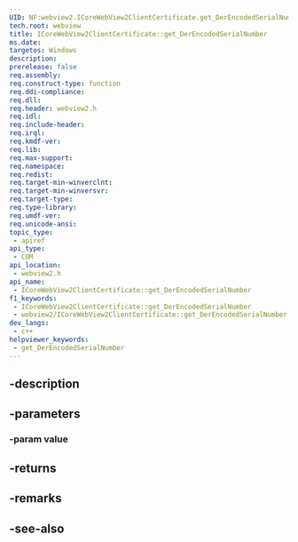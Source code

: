 ```yaml
---
UID: NF:webview2.ICoreWebView2ClientCertificate.get_DerEncodedSerialNumber
tech.root: webview
title: ICoreWebView2ClientCertificate::get_DerEncodedSerialNumber
ms.date: 
targetos: Windows
description: 
prerelease: false
req.assembly: 
req.construct-type: function
req.ddi-compliance: 
req.dll: 
req.header: webview2.h
req.idl: 
req.include-header: 
req.irql: 
req.kmdf-ver: 
req.lib: 
req.max-support: 
req.namespace: 
req.redist: 
req.target-min-winverclnt: 
req.target-min-winversvr: 
req.target-type: 
req.type-library: 
req.umdf-ver: 
req.unicode-ansi: 
topic_type:
 - apiref
api_type:
 - COM
api_location:
 - webview2.h
api_name:
 - ICoreWebView2ClientCertificate::get_DerEncodedSerialNumber
f1_keywords:
 - ICoreWebView2ClientCertificate::get_DerEncodedSerialNumber
 - webview2/ICoreWebView2ClientCertificate::get_DerEncodedSerialNumber
dev_langs:
 - c++
helpviewer_keywords:
 - get_DerEncodedSerialNumber
---
```


## -description

## -parameters

### -param value

## -returns

## -remarks

## -see-also

